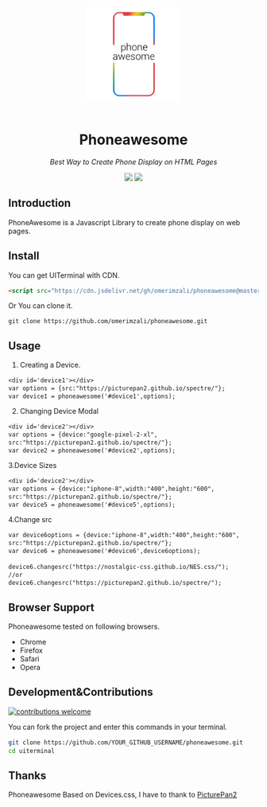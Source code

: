 <p align="center">
  <img width="192" src="https://github.com/omerimzali/phoneawesome/blob/master/examples/sml_logo_white.png?raw=true"><br><br>
 </p>

<h1 align="center">Phoneawesome</h1>

*<p align="center">Best Way to Create Phone Display on HTML Pages</p>*

<p align="center">
  <img src="https://img.shields.io/badge/license-MIT-blue.svg?style=flat"/>
   <img src="https://img.shields.io/badge/phone-awesome-red.svg?style=flat"/>
 </p>
 
## Introduction

PhoneAwesome is a Javascript Library to create phone display on web pages. 

## Install

You can get UITerminal with CDN.

```html
<script src="https://cdn.jsdelivr.net/gh/omerimzali/phoneawesome@master/dist/build/phoneawesome.js"></script>
```
Or You can clone it.
```
git clone https://github.com/omerimzali/phoneawesome.git
```

## Usage

1. Creating a Device.
```
<div id='device1'></div>
var options = {src:"https://picturepan2.github.io/spectre/"};
var device1 = phoneawesome('#device1',options);

```
2. Changing Device Modal
```
<div id='device2'></div>
var options = {device:"google-pixel-2-xl",
src:"https://picturepan2.github.io/spectre/"};
var device2 = phoneawesome('#device2',options);

```
3.Device Sizes

```
<div id='device2'></div>
var options = {device:"iphone-8",width:"400",height:"600",
src:"https://picturepan2.github.io/spectre/"};
var device5 = phoneawesome('#device5',options);
```
4.Change src

```
var device6options = {device:"iphone-8",width:"400",height:"600",
src:"https://picturepan2.github.io/spectre/"}; 
var device6 = phoneawesome('#device6',device6options);

device6.changesrc("https://nostalgic-css.github.io/NES.css/"); 
//or 
device6.changesrc("https://picturepan2.github.io/spectre/");
```

## Browser Support
Phoneawesome tested on following browsers.
* Chrome
* Firefox
* Safari
* Opera

## Development&Contributions

[![contributions welcome](https://img.shields.io/badge/contributions-welcome-brightgreen.svg?style=flat)](https://github.com/omerimzali/uiterminal)

You can fork the project and enter this commands in your terminal.

```sh
git clone https://github.com/YOUR_GITHUB_USERNAME/phoneawesome.git
cd uiterminal

```

## Thanks 
 Phoneawesome Based on Devices.css, I have to thank to [PicturePan2](https://github.com/picturepan2) 





